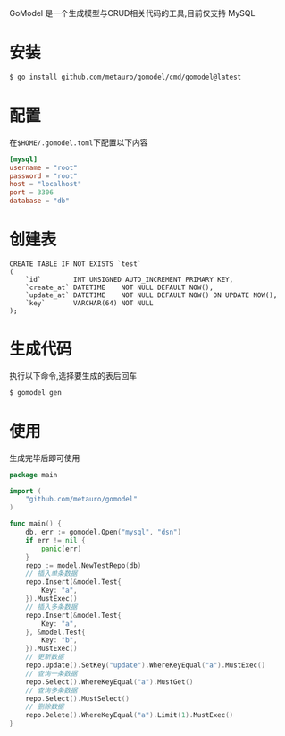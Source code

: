 GoModel 是一个生成模型与CRUD相关代码的工具,目前仅支持 MySQL

# 安装

```bash
$ go install github.com/metauro/gomodel/cmd/gomodel@latest
```

# 配置

在`$HOME/.gomodel.toml`下配置以下内容

```toml
[mysql]
username = "root"
password = "root"
host = "localhost"
port = 3306
database = "db"
```

# 创建表

```mysql
CREATE TABLE IF NOT EXISTS `test`
(
    `id`        INT UNSIGNED AUTO_INCREMENT PRIMARY KEY,
    `create_at` DATETIME    NOT NULL DEFAULT NOW(),
    `update_at` DATETIME    NOT NULL DEFAULT NOW() ON UPDATE NOW(),
    `key`       VARCHAR(64) NOT NULL
);
```

# 生成代码

执行以下命令,选择要生成的表后回车

```bash
$ gomodel gen
```

# 使用

生成完毕后即可使用

```go
package main

import (
	"github.com/metauro/gomodel"
)

func main() {
	db, err := gomodel.Open("mysql", "dsn")
	if err != nil {
		panic(err)
	}
	repo := model.NewTestRepo(db)
	// 插入单条数据
	repo.Insert(&model.Test{
		Key: "a",
	}).MustExec()
	// 插入多条数据
	repo.Insert(&model.Test{
		Key: "a",
	}, &model.Test{
		Key: "b",
	}).MustExec()
	// 更新数据
	repo.Update().SetKey("update").WhereKeyEqual("a").MustExec()
	// 查询一条数据
	repo.Select().WhereKeyEqual("a").MustGet()
	// 查询多条数据
	repo.Select().MustSelect()
	// 删除数据
	repo.Delete().WhereKeyEqual("a").Limit(1).MustExec()
}
```
